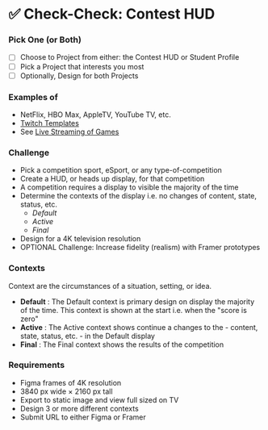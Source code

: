 # ✅ Check-Check: Contest HUD

### Pick One (or Both)

* [ ] Choose to Project from either: the Contest HUD or Student Profile
* [ ] Pick a Project that interests you most
* [ ] Optionally, Design for both Projects

### Examples of

* NetFlix, HBO Max, AppleTV, YouTube TV, etc.
* [Twitch Templates](https://designhub.co/free-overlay-templates/)
* See [Live Streaming of Games](https://www.google.com/search?q=live+stream+games\&spell=1\&sa=X\&ved=2ahUKEwjJ1PrauqfzAhWBvp4KHblLA1wQBSgAegQIARAx\&biw=1813\&bih=1330\&dpr=1)

### Challenge

* Pick a competition sport, eSport, or any type-of-competition
* Create a HUD, or heads up display, for that competition
* A competition requires a display to visible the majority of the time
* Determine the contexts of the display i.e. no changes of content, state, status, etc.
  * _Default_
  * _Active_
  * _Final_
* Design for a 4K television resolution
* OPTIONAL Challenge: Increase fidelity (realism) with Framer prototypes

### Contexts

Context are the circumstances of a situation, setting, or idea.

* **Default** : The Default context is primary design on display the majority of the time. This context is shown at the start i.e. when the "score is zero"
* **Active** : The Active context shows continue a changes to the - content, state, status, etc. - in the Default display
* **Final** : The Final context shows the results of the competition

### Requirements

* Figma frames of 4K resolution
* 3840 px wide × 2160 px tall
* Export to static image and view full sized on TV
* Design 3 or more different contexts
* Submit URL to either Figma or Framer
